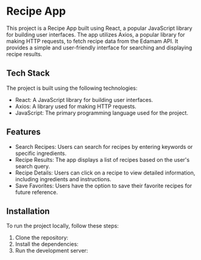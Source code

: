 # Recipe App

This project is a Recipe App built using React, a popular JavaScript library for building user interfaces. The app utilizes Axios, a popular library for making HTTP requests, to fetch recipe data from the Edamam API. It provides a simple and user-friendly interface for searching and displaying recipe results.

## Tech Stack

The project is built using the following technologies:

- React: A JavaScript library for building user interfaces.
- Axios: A library used for making HTTP requests.
- JavaScript: The primary programming language used for the project.

## Features

- Search Recipes: Users can search for recipes by entering keywords or specific ingredients.
- Recipe Results: The app displays a list of recipes based on the user's search query.
- Recipe Details: Users can click on a recipe to view detailed information, including ingredients and instructions.
- Save Favorites: Users have the option to save their favorite recipes for future reference.

## Installation

To run the project locally, follow these steps:

1. Clone the repository:
2. Install the dependencies:
3. Run the development server:
